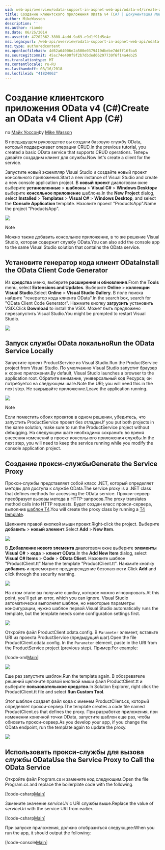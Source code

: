 ```yaml
---
uid: web-api/overview/odata-support-in-aspnet-web-api/odata-v4/create-an-odata-v4-client-app
title: Создание клиентского приложения OData v4 (C#) | Документация Майкрософт
author: MikeWasson
description: ''
ms.author: riande
ms.date: 06/26/2014
ms.assetid: 47202362-3808-4add-9a69-c9d1f91d5e4e
msc.legacyurl: /web-api/overview/odata-support-in-aspnet-web-api/odata-v4/create-an-odata-v4-client-app
msc.type: authoredcontent
ms.openlocfilehash: 4d62a64006e2a500e0379419dbebe7ddff16fba5
ms.sourcegitcommit: 45ac74e400f9f2b7dbded66297730f6f14a4eb25
ms.translationtype: MT
ms.contentlocale: ru-RU
ms.lasthandoff: 08/16/2018
ms.locfileid: "41824062"
---
```

<a name="create-an-odata-v4-client-app-c"></a><span data-ttu-id="619cb-102">Создание клиентского приложения OData v4 (C#)</span><span class="sxs-lookup"><span data-stu-id="619cb-102">Create an OData v4 Client App (C#)</span></span>
====================
<span data-ttu-id="619cb-103">по [Майк Уоссон](https://github.com/MikeWasson)</span><span class="sxs-lookup"><span data-stu-id="619cb-103">by [Mike Wasson](https://github.com/MikeWasson)</span></span>

<span data-ttu-id="619cb-104">В предыдущем руководстве вы создали базовую службу OData, который поддерживает операции CRUD.</span><span class="sxs-lookup"><span data-stu-id="619cb-104">In the previous tutorial, you created a basic OData service that supports CRUD operations.</span></span> <span data-ttu-id="619cb-105">Теперь давайте создадим клиент для службы.</span><span class="sxs-lookup"><span data-stu-id="619cb-105">Now let's create a client for the service.</span></span>

<span data-ttu-id="619cb-106">Запустите новый экземпляр Visual Studio и создайте новый проект консольного приложения.</span><span class="sxs-lookup"><span data-stu-id="619cb-106">Start a new instance of Visual Studio and create a new console application project.</span></span> <span data-ttu-id="619cb-107">В **новый проект** диалоговом окне выберите **установленные** &gt; **шаблоны** &gt; **Visual C#** &gt; **Windows Desktop**и выберите **консольное приложение** шаблона.</span><span class="sxs-lookup"><span data-stu-id="619cb-107">In the **New Project** dialog, select **Installed** &gt; **Templates** &gt; **Visual C#** &gt; **Windows Desktop**, and select the **Console Application** template.</span></span> <span data-ttu-id="619cb-108">Назовите проект &quot;ProductsApp&quot;.</span><span class="sxs-lookup"><span data-stu-id="619cb-108">Name the project &quot;ProductsApp&quot;.</span></span>

![](create-an-odata-v4-client-app/_static/image1.png)

> [!NOTE]
> <span data-ttu-id="619cb-109">Можно также добавить консольное приложение, в то же решение Visual Studio, которая содержит службу OData.</span><span class="sxs-lookup"><span data-stu-id="619cb-109">You can also add the console app to the same Visual Studio solution that contains the OData service.</span></span>


## <a name="install-the-odata-client-code-generator"></a><span data-ttu-id="619cb-110">Установите генератор кода клиент OData</span><span class="sxs-lookup"><span data-stu-id="619cb-110">Install the OData Client Code Generator</span></span>

<span data-ttu-id="619cb-111">Из **средства** меню, выберите **расширения и обновления**.</span><span class="sxs-lookup"><span data-stu-id="619cb-111">From the **Tools** menu, select **Extensions and Updates**.</span></span> <span data-ttu-id="619cb-112">Выберите **Online** &gt; **коллекции Visual Studio**.</span><span class="sxs-lookup"><span data-stu-id="619cb-112">Select **Online** &gt; **Visual Studio Gallery**.</span></span> <span data-ttu-id="619cb-113">В поле поиска найдите &quot;генератор кода клиента OData&quot;.</span><span class="sxs-lookup"><span data-stu-id="619cb-113">In the search box, search for &quot;OData Client Code Generator&quot;.</span></span> <span data-ttu-id="619cb-114">Нажмите кнопку **загрузить** установить VSIX.</span><span class="sxs-lookup"><span data-stu-id="619cb-114">Click **Download** to install the VSIX.</span></span> <span data-ttu-id="619cb-115">Может быть предложено перезапустить Visual Studio.</span><span class="sxs-lookup"><span data-stu-id="619cb-115">You might be prompted to restart Visual Studio.</span></span>

[![](create-an-odata-v4-client-app/_static/image3.png)](create-an-odata-v4-client-app/_static/image2.png)

## <a name="run-the-odata-service-locally"></a><span data-ttu-id="619cb-116">Запуск службы OData локально</span><span class="sxs-lookup"><span data-stu-id="619cb-116">Run the OData Service Locally</span></span>

<span data-ttu-id="619cb-117">Запустите проект ProductService из Visual Studio.</span><span class="sxs-lookup"><span data-stu-id="619cb-117">Run the ProductService project from Visual Studio.</span></span> <span data-ttu-id="619cb-118">По умолчанию Visual Studio запустит браузер к корню приложения.</span><span class="sxs-lookup"><span data-stu-id="619cb-118">By default, Visual Studio launches a browser to the application root.</span></span> <span data-ttu-id="619cb-119">Обратите внимание, универсальный код Ресурса; он потребуется на следующем шаге.</span><span class="sxs-lookup"><span data-stu-id="619cb-119">Note the URI; you will need this in the next step.</span></span> <span data-ttu-id="619cb-120">Не закрывайте приложение.</span><span class="sxs-lookup"><span data-stu-id="619cb-120">Leave the application running.</span></span>

![](create-an-odata-v4-client-app/_static/image4.png)

> [!NOTE]
> <span data-ttu-id="619cb-121">Если поместить обоих проектов в одном решении, убедитесь, что запустить ProductService проект без отладки.</span><span class="sxs-lookup"><span data-stu-id="619cb-121">If you put both projects in the same solution, make sure to run the ProductService project without debugging.</span></span> <span data-ttu-id="619cb-122">На следующем шаге необходимо сохранить во время внесения изменений в проект консольного приложения службы.</span><span class="sxs-lookup"><span data-stu-id="619cb-122">In the next step, you will need to keep the service running while you modify the console application project.</span></span>


## <a name="generate-the-service-proxy"></a><span data-ttu-id="619cb-123">Создание прокси-службы</span><span class="sxs-lookup"><span data-stu-id="619cb-123">Generate the Service Proxy</span></span>

<span data-ttu-id="619cb-124">Прокси-службы представляет собой класс .NET, который определяет методы для доступа к службе OData.</span><span class="sxs-lookup"><span data-stu-id="619cb-124">The service proxy is a .NET class that defines methods for accessing the OData service.</span></span> <span data-ttu-id="619cb-125">Прокси-сервер преобразует вызовы метода в HTTP-запросов.</span><span class="sxs-lookup"><span data-stu-id="619cb-125">The proxy translates method calls into HTTP requests.</span></span> <span data-ttu-id="619cb-126">Будет создан класс прокси-сервера, выполнив [шаблон T4](https://msdn.microsoft.com/library/bb126445.aspx).</span><span class="sxs-lookup"><span data-stu-id="619cb-126">You will create the proxy class by running a [T4 template](https://msdn.microsoft.com/library/bb126445.aspx).</span></span>

<span data-ttu-id="619cb-127">Щелкните правой кнопкой мыши проект.</span><span class="sxs-lookup"><span data-stu-id="619cb-127">Right-click the project.</span></span> <span data-ttu-id="619cb-128">Выберите **добавить** &gt; **новый элемент**.</span><span class="sxs-lookup"><span data-stu-id="619cb-128">Select **Add** &gt; **New Item**.</span></span>

![](create-an-odata-v4-client-app/_static/image5.png)

<span data-ttu-id="619cb-129">В **Добавление нового элемента** диалоговом окне выберите **элементы Visual C#** &gt; **кода** &gt; **клиент OData**.</span><span class="sxs-lookup"><span data-stu-id="619cb-129">In the **Add New Item** dialog, select **Visual C# Items** &gt; **Code** &gt; **OData Client**.</span></span> <span data-ttu-id="619cb-130">Назовите шаблон &quot;ProductClient.tt&quot;.</span><span class="sxs-lookup"><span data-stu-id="619cb-130">Name the template &quot;ProductClient.tt&quot;.</span></span> <span data-ttu-id="619cb-131">Нажмите кнопку **добавить** и просмотрите предупреждение безопасности.</span><span class="sxs-lookup"><span data-stu-id="619cb-131">Click **Add** and click through the security warning.</span></span>

[![](create-an-odata-v4-client-app/_static/image7.png)](create-an-odata-v4-client-app/_static/image6.png)

<span data-ttu-id="619cb-132">На этом этапе вы получите ошибку, которое можно игнорировать.</span><span class="sxs-lookup"><span data-stu-id="619cb-132">At this point, you'll get an error, which you can ignore.</span></span> <span data-ttu-id="619cb-133">Visual Studio автоматически выполняет шаблон, но некоторые параметры конфигурации, нужно шаблон первой.</span><span class="sxs-lookup"><span data-stu-id="619cb-133">Visual Studio automatically runs the template, but the template needs some configuration settings first.</span></span>

[![](create-an-odata-v4-client-app/_static/image9.png)](create-an-odata-v4-client-app/_static/image8.png)

<span data-ttu-id="619cb-134">Откройте файл ProductClient.odata.config. В `Parameter` элемент, вставьте URI из проекта ProductService (предыдущий шаг).</span><span class="sxs-lookup"><span data-stu-id="619cb-134">Open the file ProductClient.odata.config. In the `Parameter` element, paste in the URI from the ProductService project (previous step).</span></span> <span data-ttu-id="619cb-135">Пример:</span><span class="sxs-lookup"><span data-stu-id="619cb-135">For example:</span></span>

[!code-xml[Main](create-an-odata-v4-client-app/samples/sample1.xml)]

[![](create-an-odata-v4-client-app/_static/image11.png)](create-an-odata-v4-client-app/_static/image10.png)

<span data-ttu-id="619cb-136">Еще раз запустите шаблон.</span><span class="sxs-lookup"><span data-stu-id="619cb-136">Run the template again.</span></span> <span data-ttu-id="619cb-137">В обозревателе решений щелкните правой кнопкой мыши файл ProductClient.tt и выберите **пользовательское средство**.</span><span class="sxs-lookup"><span data-stu-id="619cb-137">In Solution Explorer, right click the ProductClient.tt file and select **Run Custom Tool**.</span></span>

<span data-ttu-id="619cb-138">Этот шаблон создает файл кода с именем ProductClient.cs, который определяет прокси-сервер.</span><span class="sxs-lookup"><span data-stu-id="619cb-138">The template creates a code file named ProductClient.cs that defines the proxy.</span></span> <span data-ttu-id="619cb-139">При разработке приложения, при изменении конечной точки OData, запустите шаблон еще раз, чтобы обновить прокси-сервер.</span><span class="sxs-lookup"><span data-stu-id="619cb-139">As you develop your app, if you change the OData endpoint, run the template again to update the proxy.</span></span>

![](create-an-odata-v4-client-app/_static/image12.png)

## <a name="use-the-service-proxy-to-call-the-odata-service"></a><span data-ttu-id="619cb-140">Использовать прокси-службы для вызова службы OData</span><span class="sxs-lookup"><span data-stu-id="619cb-140">Use the Service Proxy to Call the OData Service</span></span>

<span data-ttu-id="619cb-141">Откройте файл Program.cs и замените код следующим.</span><span class="sxs-lookup"><span data-stu-id="619cb-141">Open the file Program.cs and replace the boilerplate code with the following.</span></span>

[!code-csharp[Main](create-an-odata-v4-client-app/samples/sample2.cs)]

<span data-ttu-id="619cb-142">Замените значение *serviceUri* с URI службы выше.</span><span class="sxs-lookup"><span data-stu-id="619cb-142">Replace the value of *serviceUri* with the service URI from earlier.</span></span>

[!code-csharp[Main](create-an-odata-v4-client-app/samples/sample3.cs)]

<span data-ttu-id="619cb-143">При запуске приложения, должно отобразиться следующее:</span><span class="sxs-lookup"><span data-stu-id="619cb-143">When you run the app, it should output the following:</span></span>

[!code-console[Main](create-an-odata-v4-client-app/samples/sample4.cmd)]
